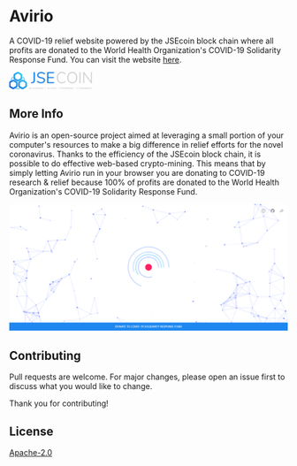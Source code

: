 # Avirio

A COVID-19 relief website powered by the JSEcoin block chain where all profits are donated to the World Health Organization's COVID-19 Solidarity Response Fund. You can visit the website [here](https://iandraves.github.io/Avirio).

<img src="img/jsecoin.png" width="30%">


## More Info

Avirio is an open-source project aimed at leveraging a small portion of your computer's resources to make a big difference in relief efforts for the novel coronavirus. Thanks to the efficiency of the JSEcoin block chain, it is possible to do effective web-based crypto-mining. This means that by simply letting Avirio run in your browser you are donating to COVID-19 research & relief because 100% of profits are donated to the World Health Organization's COVID-19 Solidarity Response Fund.


![Screenshot of webpage](img/screenshot.png)

## Contributing
Pull requests are welcome. For major changes, please open an issue first to discuss what you would like to change.

Thank you for contributing!

## License
[Apache-2.0](https://choosealicense.com/licenses/apache-2.0/)